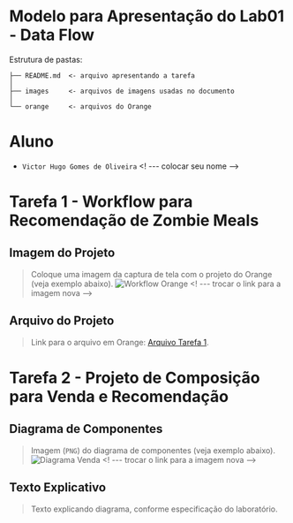 # Modelo para Apresentação do Lab01 - Data Flow

Estrutura de pastas:

~~~
├── README.md  <- arquivo apresentando a tarefa
│
├── images     <- arquivos de imagens usadas no documento
│
└── orange     <- arquivos do Orange
~~~

# Aluno
* `Victor Hugo Gomes de Oliveira` <! --- colocar seu nome  -->

# Tarefa 1 - Workflow para Recomendação de Zombie Meals

## Imagem do Projeto
> Coloque uma imagem da captura de tela com o projeto do Orange (veja exemplo abaixo).
![Workflow Orange](images/orange-zombie-meals-prediction.png) <! --- trocar o link para a imagem nova  -->

## Arquivo do Projeto
> Link para o arquivo em Orange: [Arquivo Tarefa 1](https://guides.github.com/features/mastering-markdown/).

# Tarefa 2 - Projeto de Composição para Venda e Recomendação

## Diagrama de Componentes

> Imagem (`PNG`) do diagrama de componentes (veja exemplo abaixo).
![Diagrama Venda](images/diagrama-componentes-venda.png) <! --- trocar o link para a imagem nova  -->

## Texto Explicativo

> Texto explicando diagrama, conforme especificação do laboratório.

